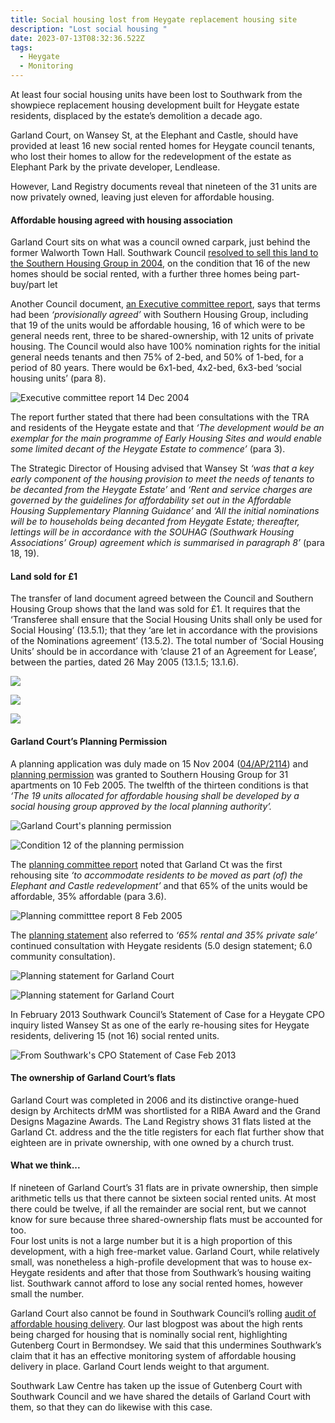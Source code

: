 ```yaml
---
title: Social housing lost from Heygate replacement housing site
description: "Lost social housing "
date: 2023-07-13T08:32:36.522Z
tags:
  - Heygate
  - Monitoring
---
```

At least four social housing units have been lost to Southwark from the showpiece replacement housing development built for Heygate estate residents, displaced by the estate’s demolition a decade ago.


Garland Court, on Wansey St, at the Elephant and Castle, should have provided at least 16 new social rented homes for Heygate council tenants, who lost their homes to allow for the redevelopment of the estate as Elephant Park by the private developer, Lendlease.


However, Land Registry documents reveal that nineteen of the 31 units are now privately owned, leaving just eleven for affordable housing.

#### Affordable housing agreed with housing association


Garland Court sits on what was a council owned carpark, just behind the former Walworth Town Hall. Southwark Council [resolved to sell this land to the Southern Housing Group in 2004](https://moderngov.southwark.gov.uk/Data/Executive/20041214/Agenda/Minutes.pdf), on the condition that 16 of the new homes should be social rented, with a further three homes being part-buy/part let

Another Council document, [an Executive committee report](https://moderngov.southwark.gov.uk/Data/Executive/20041214/Agenda/Item%2018%20-%20Site%20known%20asthe%20Wansey%20Street%20car%20park,%20Wansey%20Street,%20SE17%20-%20Disposal.pdf), says that terms had been *‘provisionally agreed’* with Southern Housing Group, including that 19 of the units would be affordable housing, 16 of which were to be general needs rent, three to be shared-ownership, with 12 units of private housing.  The Council would also have 100% nomination rights for the initial general needs tenants and then 75% of 2-bed, and 50% of 1-bed, for a period of 80 years.  There would be 6x1-bed, 4x2-bed, 6x3-bed ‘social housing units’ (para 8).

![](img/executive_committee_report_141204.png "Executive committee report 14 Dec 2004")

The report further stated that there had been consultations with the TRA and residents of the Heygate estate and that *‘The development would be an exemplar for the main programme of Early Housing Sites and would enable some limited decant of the Heygate Estate to commence’* (para 3).


The Strategic Director of Housing advised that Wansey St *‘was that a key early component of the housing provision to meet the needs of tenants to be decanted from the Heygate Estate’* and *‘Rent and service charges are governed by the guidelines for affordability set out in the Affordable Housing Supplementary Planning Guidance’* and *‘All the initial nominations will be to households being decanted from Heygate Estate; thereafter, lettings will be in accordance with the SOUHAG (Southwark Housing Associations’ Group) agreement which is summarised in paragraph 8’* (para 18, 19).

#### Land sold for £1

The transfer of land document agreed between the Council and Southern Housing Group shows that the land was sold for £1.  It requires that the ‘Transferee shall ensure that the Social Housing Units shall only be used for Social Housing’ (13.5.1); that they ‘are let in accordance with the provisions of the Nominations agreement’ (13.5.2).  The total number of ‘Social Housing Units’ should be in accordance with ‘clause 21 of an Agreement for Lease’, between the parties, dated 26 May 2005 (13.1.5; 13.1.6). 

![](img/trans_of_land_doc_one.jpg)

![](img/trans_of_land_two.jpg)

![](img/trans_of_land_three.jpg)

#### Garland Court’s Planning Permission

A planning application was duly made on 15 Nov 2004 ([04/AP/2114](https://planning.southwark.gov.uk/online-applications/applicationDetails.do?keyVal=ZZZV2EKBWR512&activeTab=summary)) and [planning permission](https://planning.southwark.gov.uk/online-applications/files/42B1169A9A7CE9D048A133688E5CB8FF/04_AP_2114--48162.rtf) was granted to Southern Housing Group for 31 apartments on 10 Feb 2005.  The twelfth of the thirteen conditions is that *‘The 19 units allocated for affordable housing shall be developed by a social housing group approved by the local planning authority’.*

![Garland Court's planning permission ](img/planning_permission_04ap2114_wansey_st.png)

![Condition 12 of the planning permission](img/planning_permission_condition_12_04ap2114_100205.png)

The [planning committee report](https://planning.southwark.gov.uk/online-applications/files/2381DCF0E4C00C3F4271D57BFAC3A5FF/pdf/04_AP_2114-PLANNING_STATEMENT-2371542.pdf) noted that Garland Ct was the first rehousing site *‘to accommodate residents to be moved as part (of) the Elephant and Castle redevelopment’* and that 65%  of the units would be affordable, 35% affordable (para 3.6).

![](img/planning_committee_report_3.6_080205.png "Planning committtee report 8 Feb 2005")

The [planning statement](https://planning.southwark.gov.uk/online-applications/files/2381DCF0E4C00C3F4271D57BFAC3A5FF/pdf/04_AP_2114-PLANNING_STATEMENT-2371542.pdf) also referred to *‘65% rental and 35% private sale’* continued consultation with Heygate residents (5.0 design statement; 6.0 community consultation).

![Planning statement for Garland Court](img/planning_statement_04ap2114_one.png)

![](img/planning_statement_04ap2114_two.png "Planning statement for Garland Court")

In February 2013 Southwark Council’s Statement of Case for a Heygate CPO inquiry listed Wansey St as one of the early re-housing sites for Heygate residents, delivering 15 (not 16) social rented units.

![From Southwark's CPO Statement of Case Feb 2013](img/wansey_st_garland_ct_table_ehsites_cpo_inquiry_feb_2013.png)

#### The ownership of Garland Court’s flats

Garland Court was completed in 2006 and its distinctive orange-hued design by Architects drMM was shortlisted for a RIBA Award and the Grand Designs Magazine Awards.  The Land Registry shows 31 flats listed at the Garland Ct. address and the the title registers for each flat further show that eighteen are in private ownership, with one owned by a church trust.

#### What we think...

If nineteen of Garland Court’s 31 flats are in private ownership, then simple arithmetic tells us that there cannot be sixteen social rented units. At most there could be twelve, if all the remainder are social rent, but we cannot know for sure because three shared-ownership flats must be accounted for too.\
Four lost units is not a large number but it is a high proportion of this development, with a high free-market value.  Garland Court, while relatively small, was nonetheless a high-profile development that was to house ex-Heygate residents and after that those from Southwark’s housing waiting list.  Southwark cannot afford to lose any social rented homes, however small the number.

Garland Court also cannot be found in Southwark Council’s rolling [audit of affordable housing delivery](https://urldefense.com/v3/__https:/app.powerbi.com/view?r=eyJrIjoiODIzNTdiMGUtMDAxNS00NGI1LThjY2EtYjBjMWQwYzcxMzQ2IiwidCI6ImNhZjg2Y2IxLThjYTItNDU0NS1hNGRkLWYzNTlkMDM5MGEwOCJ9&pageName=ReportSection__;!!Ou-zFulSALS7ubxZ2oj45Dg!Vqi3bagEzmK7icBcQgGm18ZQk8FHJAYsCVjB_M_V6G6fzAaRhemokxPlAzcnrCU09xxdfdKYI2SsLLc63Oa-DmfMFJGVKA$).  Our last blogpost was about the high rents being charged for housing that is nominally social rent, highlighting Gutenberg Court in Bermondsey.  We said that this undermines Southwark’s claim that it has an effective monitoring system of affordable housing delivery in place.  Garland Court lends weight to that argument.


Southwark Law Centre has taken up the issue of Gutenberg Court with Southwark Council and we have shared the details of Garland Court with them, so that they can do likewise with this case.